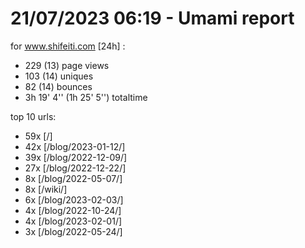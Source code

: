 # 21/07/2023 06:19 - Umami report
for www.shifeiti.com [24h] :

 - 229 (13) page views
 - 103 (14) uniques
 - 82 (14) bounces
 - 3h 19' 4'' (1h 25' 5'') totaltime


top 10 urls:
 - 59x [/]
 - 42x [/blog/2023-01-12/]
 - 39x [/blog/2022-12-09/]
 - 27x [/blog/2022-12-22/]
 - 8x [/blog/2022-05-07/]
 - 8x [/wiki/]
 - 6x [/blog/2023-02-03/]
 - 4x [/blog/2022-10-24/]
 - 4x [/blog/2023-02-01/]
 - 3x [/blog/2022-05-24/]


